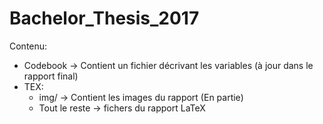 # Bachelor_Thesis_2017

Contenu:

* Codebook -> Contient un fichier décrivant les variables (à jour dans le rapport final)
* TEX:
  * img/ -> Contient les images du rapport (En partie)
  * Tout le reste -> fichers du rapport LaTeX
